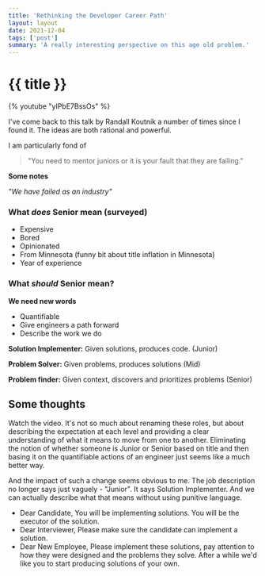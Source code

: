 ```yaml
---
title: 'Rethinking the Developer Career Path'
layout: layout
date: 2021-12-04
tags: ['post']
summary: 'A really interesting perspective on this age old problem.'
---
```


# {{ title }}

{% youtube "yIPbE7BssOs" %}

I've come back to this talk by Randall Koutnik a number of times since I found it. The ideas are both rational and powerful.

I am particularly fond of

> "You need to mentor juniors or it is your fault that they are failing."

**Some notes**

_"We have failed as an industry"_

### What _does_ Senior mean (surveyed)

-   Expensive
-   Bored
-   Opinionated
-   From Minnesota (funny bit about title inflation in Minnesota)
-   Year of experience

### What _should_ Senior mean?

**We need new words**

-   Quantifiable
-   Give engineers a path forward
-   Describe the work we do

**Solution Implementer:** Given solutions, produces code. (Junior)

**Problem Solver:** Given problems, produces solutions (Mid)

**Problem finder:** Given context, discovers and prioritizes problems (Senior)

## Some thoughts

Watch the video. It's not so much about renaming these roles, but about describing the expectation at each level and providing a clear understanding of what it means to move from one to another. Eliminating the notion of whether someone is Junior or Senior based on title and then basing it on the quantifiable actions of an engineer just seems like a much better way.

And the impact of such a change seems obvious to me. The job description no longer says just vaguely - "Junior". It says Solution Implementer. And we can actually describe what that means without using punitive language.

-   Dear Candidate, You will be implementing solutions. You will be the executor of the solution.
-   Dear Interviewer, Please make sure the candidate can implement a solution.
-   Dear New Employee, Please implement these solutions, pay attention to how they were designed and the problems they solve. After a while we'd like you to start producing solutions of your own.
